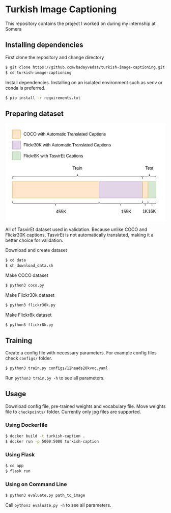 # Turkish Image Captioning
This repository contains the project I worked on during my internship at Somera

## Installing dependencies 
First clone the repository and change directory
```bash
$ git clone https://github.com/badayvedat/turkish-image-captioning.git
$ cd turkish-image-captioning
```

Install dependencies. Installing on an isolated environment such as venv or conda is preferred.
```bash
$ pip install -r requirements.txt
```

## Preparing dataset
![alt text](data.png)

All of TasvirEt dataset used in validation. Because unlike COCO and Flickr30K captions, TasvirEt is not automatically translated, making it a better choice for validation. 

Download and create dataset
```bash
$ cd data
$ sh download_data.sh
```

Make COCO dataset
```bash
$ python3 coco.py
```

Make Flickr30k dataset
```bash
$ python3 flickr30k.py

```

Make Flickr8k dataset
```bash
$ python3 flickr8k.py
```

## Training
Create a config file with necessary parameters.
For example config files check `configs/` folder.

```bash
$ python3 train.py configs/12heads20kvoc.yaml
```

Run `python3 train.py -h` to see all parameters.

## Usage
Download config file, pre-trained weights and vocabulary file.
Move weights file to `checkpoints/` folder. 
Currently only jpg files are supported.

### Using Dockerfile
```bash
$ docker build -t turkish-caption .
$ docker run -p 5000:5000 turkish-caption
```

### Using Flask
```bash
$ cd app
$ flask run
```

### Using on Command Line
```bash
$ python3 evaluate.py path_to_image
```
Call `python3 evaluate.py -h` to see all parameters.
